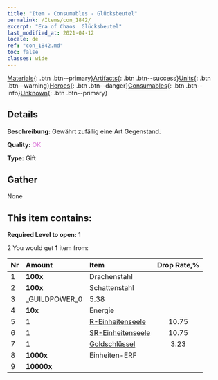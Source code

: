 ```yaml
---
title: "Item - Consumables - Glücksbeutel"
permalink: /Items/con_1842/
excerpt: "Era of Chaos  Glücksbeutel"
last_modified_at: 2021-04-12
locale: de
ref: "con_1842.md"
toc: false
classes: wide
---
```

 [Materials](/de/Items/){: .btn .btn--primary}[Artifacts](/de/Items/Artifacts/){: .btn .btn--success}[Units](/de/Items/Units/){: .btn .btn--warning}[Heroes](/de/Items/Heroes/){: .btn .btn--danger}[Consumables](/de/Items/Consumables/){: .btn .btn--info}[Unknown](/de/Items/Unknown/){: .btn .btn--primary}

## Details
 **Beschreibung:** Gewährt zufällig eine Art Gegenstand.

 **Quality:** <span style="color: #DA70D6">OK</span>

 **Type:** Gift

## Gather

  None

## This item contains:

 **Required Level to open:** 1

 2 You would get **1** item  from:

  | Nr | Amount |     Item    | Drop Rate,% |
  |:---|:-------|:------------|:---------:|
  | 1 |  **100x** | Drachenstahl |  | 5.38 | 
  | 2 |  **100x** | Schattenstahl |  | 7.53 | 
  | 3 | _GUILDPOWER_0 | 5.38 | 
  | 4 |  **10x** | Energie |  | 5.38 | 
  | 5 | 1 | [R-Einheitenseele](/de/Items/con_533/) | 10.75 | 
  | 6 | 1 | [SR-Einheitenseele](/de/Items/con_534/) | 10.75 | 
  | 7 | 1 | [Goldschlüssel](/de/Items/con_783/) | 3.23 | 
  | 8 |  **1000x** | Einheiten-ERF |  | 25.81 | 
  | 9 |  **10000x** | <i class="fas fa-coins"/> |  | 25.81 | 
